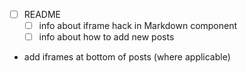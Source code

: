 * [ ] README
  * [ ] info about iframe hack in Markdown component
  * [ ] info about how to add new posts
* add iframes at bottom of posts (where applicable)